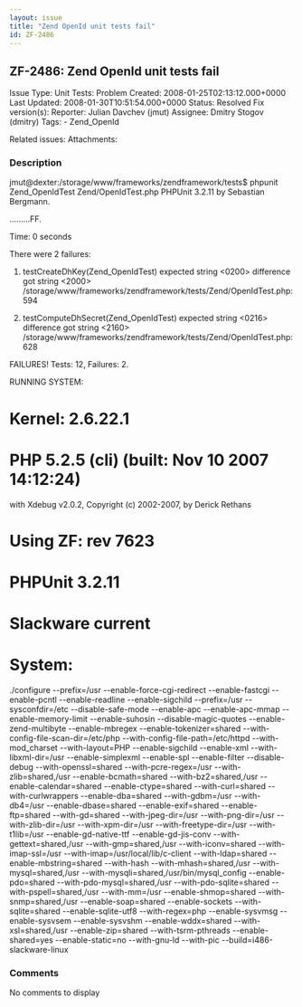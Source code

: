 ```yaml
---
layout: issue
title: "Zend OpenId unit tests fail"
id: ZF-2486
---
```


ZF-2486: Zend OpenId unit tests fail
------------------------------------

 Issue Type: Unit Tests: Problem Created: 2008-01-25T02:13:12.000+0000 Last Updated: 2008-01-30T10:51:54.000+0000 Status: Resolved Fix version(s): 
 Reporter:  Julian Davchev (jmut)  Assignee:  Dmitry Stogov (dmitry)  Tags: - Zend\_OpenId
 
 Related issues: 
 Attachments: 
### Description

jmut@<a>dexter:/storage/www/frameworks/zendframework/tests</a>$ phpunit Zend\_OpenIdTest Zend/OpenIdTest.php PHPUnit 3.2.11 by Sebastian Bergmann.

.........FF.

Time: 0 seconds

There were 2 failures:

1) testCreateDhKey(Zend\_OpenIdTest) expected string <0200> difference got string <2000> /storage/www/frameworks/zendframework/tests/Zend/OpenIdTest.php:594

2) testComputeDhSecret(Zend\_OpenIdTest) expected string <0216> difference got string <2160> /storage/www/frameworks/zendframework/tests/Zend/OpenIdTest.php:628

FAILURES! Tests: 12, Failures: 2.

RUNNING SYSTEM:

Kernel: 2.6.22.1
================

PHP 5.2.5 (cli) (built: Nov 10 2007 14:12:24)
=============================================

with Xdebug v2.0.2, Copyright (c) 2002-2007, by Derick Rethans

Using ZF: rev 7623
==================

PHPUnit 3.2.11
==============

Slackware current
=================

System:
=======

./configure --prefix=/usr --enable-force-cgi-redirect --enable-fastcgi --enable-pcntl --enable-readline --enable-sigchild --prefix=/usr --sysconfdir=/etc --disable-safe-mode --enable-apc --enable-apc-mmap --enable-memory-limit --enable-suhosin --disable-magic-quotes --enable-zend-multibyte --enable-mbregex --enable-tokenizer=shared --with-config-file-scan-dir=/etc/php --with-config-file-path=/etc/httpd --with-mod\_charset --with-layout=PHP --enable-sigchild --enable-xml --with-libxml-dir=/usr --enable-simplexml --enable-spl --enable-filter --disable-debug --with-openssl=shared --with-pcre-regex=/usr --with-zlib=shared,/usr --enable-bcmath=shared --with-bz2=shared,/usr --enable-calendar=shared --enable-ctype=shared --with-curl=shared --with-curlwrappers --enable-dba=shared --with-gdbm=/usr --with-db4=/usr --enable-dbase=shared --enable-exif=shared --enable-ftp=shared --with-gd=shared --with-jpeg-dir=/usr --with-png-dir=/usr --with-zlib-dir=/usr --with-xpm-dir=/usr --with-freetype-dir=/usr --with-t1lib=/usr --enable-gd-native-ttf --enable-gd-jis-conv --with-gettext=shared,/usr --with-gmp=shared,/usr --with-iconv=shared --with-imap-ssl=/usr --with-imap=/usr/local/lib/c-client --with-ldap=shared --enable-mbstring=shared --with-hash --with-mhash=shared,/usr --with-mysql=shared,/usr --with-mysqli=shared,/usr/bin/mysql\_config --enable-pdo=shared --with-pdo-mysql=shared,/usr --with-pdo-sqlite=shared --with-pspell=shared,/usr --with-mm=/usr --enable-shmop=shared --with-snmp=shared,/usr --enable-soap=shared --enable-sockets --with-sqlite=shared --enable-sqlite-utf8 --with-regex=php --enable-sysvmsg --enable-sysvsem --enable-sysvshm --enable-wddx=shared --with-xsl=shared,/usr --enable-zip=shared --with-tsrm-pthreads --enable-shared=yes --enable-static=no --with-gnu-ld --with-pic --build=i486-slackware-linux

 

 

### Comments

No comments to display